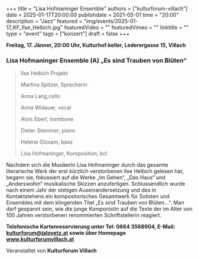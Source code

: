 +++
title = "Lisa Hofmaninger Ensemble"
authors = ["kulturforum-villach"]
date = 2025-01-17T20:00:00
publishdate = 2021-05-01
time = "20:00"
description = "Jazz"
featured = "img/events/2025-01-17_KF_Ilse_Helbich.jpg"
featuredVideo = ""
featuredVimeo = ""
linktitle = ""
type = "event"
tags = ["konzert"]
draft = false
+++

**Freitag, 17. Jänner, 20:00 Uhr, Kulturhof:keller, Lederergasse 15, Villach**

### Lisa Hofmaninger Ensemble \(A\) „Es sind Trauben von Blüten“

>Ilse Helbich Projekt
>
>Martina Spitzer, Sprecherin
>
>Anna Lang,cello
>
>Anna Widauer, vocal
>
>Alois Eberl, trombone
>
>Dieter Stemmer, piano
>
>Helene Glüxam, bass
>
>Lisa Hofmaninger, Komposition, bcl


Nachdem sich die Musikerin Lisa Hofmaninger durch das gesamte literarische Werk der erst kürzlich verstorbenen Ilse Helbich gelesen hat, begann sie, fokussiert auf die Werke „Im Gehen“, „Das Haus“ und „Anderswohin“ musikalische Skizzen anzufertigen. Schlussendlich wurde nach einem Jahr der stetigen Auseinandersetzung und des in Kontaktstehens ein kompositorisches Gesamtwerk für Solisten und Ensembles mit dem klingenden Titel „Es sind Trauben von Blüten…“.
Man darf gespannt sein, wie die junge Komponistin auf die Texte der im Alter von 100 Jahren verstorbenen renommierten Schriftstellerin reagiert.

**Telefonische Kartenreservierung unter Tel: 0664 3568904, E-Mail: kulturforum@jalovetz.at sowie über Homepage www.kulturforumvillach.at**

Veranstaltet von **Kulturforum Villach**
